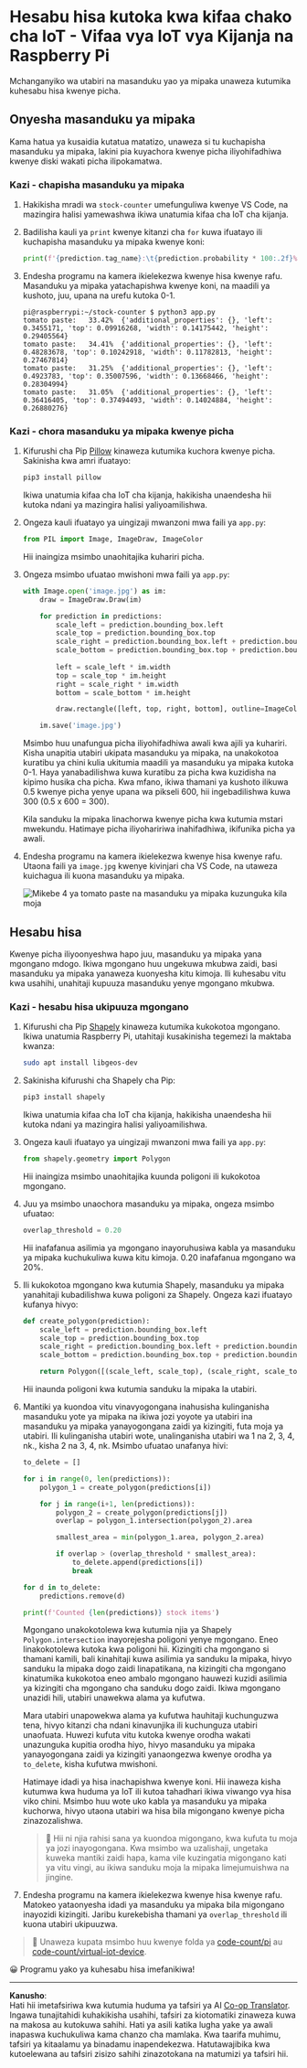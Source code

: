 <!--
CO_OP_TRANSLATOR_METADATA:
{
  "original_hash": "9c4320311c0f2c1884a6a21265d98a51",
  "translation_date": "2025-08-27T22:44:14+00:00",
  "source_file": "5-retail/lessons/2-check-stock-device/single-board-computer-count-stock.md",
  "language_code": "sw"
}
-->
# Hesabu hisa kutoka kwa kifaa chako cha IoT - Vifaa vya IoT vya Kijanja na Raspberry Pi

Mchanganyiko wa utabiri na masanduku yao ya mipaka unaweza kutumika kuhesabu hisa kwenye picha.

## Onyesha masanduku ya mipaka

Kama hatua ya kusaidia kutatua matatizo, unaweza si tu kuchapisha masanduku ya mipaka, lakini pia kuyachora kwenye picha iliyohifadhiwa kwenye diski wakati picha ilipokamatwa.

### Kazi - chapisha masanduku ya mipaka

1. Hakikisha mradi wa `stock-counter` umefunguliwa kwenye VS Code, na mazingira halisi yamewashwa ikiwa unatumia kifaa cha IoT cha kijanja.

1. Badilisha kauli ya `print` kwenye kitanzi cha `for` kuwa ifuatayo ili kuchapisha masanduku ya mipaka kwenye koni:

    ```python
    print(f'{prediction.tag_name}:\t{prediction.probability * 100:.2f}%\t{prediction.bounding_box}')
    ```

1. Endesha programu na kamera ikielekezwa kwenye hisa kwenye rafu. Masanduku ya mipaka yatachapishwa kwenye koni, na maadili ya kushoto, juu, upana na urefu kutoka 0-1.

    ```output
    pi@raspberrypi:~/stock-counter $ python3 app.py 
    tomato paste:   33.42%  {'additional_properties': {}, 'left': 0.3455171, 'top': 0.09916268, 'width': 0.14175442, 'height': 0.29405564}
    tomato paste:   34.41%  {'additional_properties': {}, 'left': 0.48283678, 'top': 0.10242918, 'width': 0.11782813, 'height': 0.27467814}
    tomato paste:   31.25%  {'additional_properties': {}, 'left': 0.4923783, 'top': 0.35007596, 'width': 0.13668466, 'height': 0.28304994}
    tomato paste:   31.05%  {'additional_properties': {}, 'left': 0.36416405, 'top': 0.37494493, 'width': 0.14024884, 'height': 0.26880276}
    ```

### Kazi - chora masanduku ya mipaka kwenye picha

1. Kifurushi cha Pip [Pillow](https://pypi.org/project/Pillow/) kinaweza kutumika kuchora kwenye picha. Sakinisha kwa amri ifuatayo:

    ```sh
    pip3 install pillow
    ```

    Ikiwa unatumia kifaa cha IoT cha kijanja, hakikisha unaendesha hii kutoka ndani ya mazingira halisi yaliyoamilishwa.

1. Ongeza kauli ifuatayo ya uingizaji mwanzoni mwa faili ya `app.py`:

    ```python
    from PIL import Image, ImageDraw, ImageColor
    ```

    Hii inaingiza msimbo unaohitajika kuhariri picha.

1. Ongeza msimbo ufuatao mwishoni mwa faili ya `app.py`:

    ```python
    with Image.open('image.jpg') as im:
        draw = ImageDraw.Draw(im)
    
        for prediction in predictions:
            scale_left = prediction.bounding_box.left
            scale_top = prediction.bounding_box.top
            scale_right = prediction.bounding_box.left + prediction.bounding_box.width
            scale_bottom = prediction.bounding_box.top + prediction.bounding_box.height
            
            left = scale_left * im.width
            top = scale_top * im.height
            right = scale_right * im.width
            bottom = scale_bottom * im.height
    
            draw.rectangle([left, top, right, bottom], outline=ImageColor.getrgb('red'), width=2)
    
        im.save('image.jpg')
    ```

    Msimbo huu unafungua picha iliyohifadhiwa awali kwa ajili ya kuhariri. Kisha unapitia utabiri ukipata masanduku ya mipaka, na unakokotoa kuratibu ya chini kulia ukitumia maadili ya masanduku ya mipaka kutoka 0-1. Haya yanabadilishwa kuwa kuratibu za picha kwa kuzidisha na kipimo husika cha picha. Kwa mfano, ikiwa thamani ya kushoto ilikuwa 0.5 kwenye picha yenye upana wa pikseli 600, hii ingebadilishwa kuwa 300 (0.5 x 600 = 300).

    Kila sanduku la mipaka linachorwa kwenye picha kwa kutumia mstari mwekundu. Hatimaye picha iliyohaririwa inahifadhiwa, ikifunika picha ya awali.

1. Endesha programu na kamera ikielekezwa kwenye hisa kwenye rafu. Utaona faili ya `image.jpg` kwenye kivinjari cha VS Code, na utaweza kuichagua ili kuona masanduku ya mipaka.

    ![Mikebe 4 ya tomato paste na masanduku ya mipaka kuzunguka kila moja](../../../../../translated_images/rpi-stock-with-bounding-boxes.b5540e2ecb7cd49f1271828d3be412671d950e87625c5597ea97c90f11e01097.sw.jpg)

## Hesabu hisa

Kwenye picha iliyoonyeshwa hapo juu, masanduku ya mipaka yana mgongano mdogo. Ikiwa mgongano huu ungekuwa mkubwa zaidi, basi masanduku ya mipaka yanaweza kuonyesha kitu kimoja. Ili kuhesabu vitu kwa usahihi, unahitaji kupuuza masanduku yenye mgongano mkubwa.

### Kazi - hesabu hisa ukipuuza mgongano

1. Kifurushi cha Pip [Shapely](https://pypi.org/project/Shapely/) kinaweza kutumika kukokotoa mgongano. Ikiwa unatumia Raspberry Pi, utahitaji kusakinisha tegemezi la maktaba kwanza:

    ```sh
    sudo apt install libgeos-dev
    ```

1. Sakinisha kifurushi cha Shapely cha Pip:

    ```sh
    pip3 install shapely
    ```

    Ikiwa unatumia kifaa cha IoT cha kijanja, hakikisha unaendesha hii kutoka ndani ya mazingira halisi yaliyoamilishwa.

1. Ongeza kauli ifuatayo ya uingizaji mwanzoni mwa faili ya `app.py`:

    ```python
    from shapely.geometry import Polygon
    ```

    Hii inaingiza msimbo unaohitajika kuunda poligoni ili kukokotoa mgongano.

1. Juu ya msimbo unaochora masanduku ya mipaka, ongeza msimbo ufuatao:

    ```python
    overlap_threshold = 0.20
    ```

    Hii inafafanua asilimia ya mgongano inayoruhusiwa kabla ya masanduku ya mipaka kuchukuliwa kuwa kitu kimoja. 0.20 inafafanua mgongano wa 20%.

1. Ili kukokotoa mgongano kwa kutumia Shapely, masanduku ya mipaka yanahitaji kubadilishwa kuwa poligoni za Shapely. Ongeza kazi ifuatayo kufanya hivyo:

    ```python
    def create_polygon(prediction):
        scale_left = prediction.bounding_box.left
        scale_top = prediction.bounding_box.top
        scale_right = prediction.bounding_box.left + prediction.bounding_box.width
        scale_bottom = prediction.bounding_box.top + prediction.bounding_box.height
    
        return Polygon([(scale_left, scale_top), (scale_right, scale_top), (scale_right, scale_bottom), (scale_left, scale_bottom)])
    ```

    Hii inaunda poligoni kwa kutumia sanduku la mipaka la utabiri.

1. Mantiki ya kuondoa vitu vinavyogongana inahusisha kulinganisha masanduku yote ya mipaka na ikiwa jozi yoyote ya utabiri ina masanduku ya mipaka yanayogongana zaidi ya kizingiti, futa moja ya utabiri. Ili kulinganisha utabiri wote, unalinganisha utabiri wa 1 na 2, 3, 4, nk., kisha 2 na 3, 4, nk. Msimbo ufuatao unafanya hivi:

    ```python
    to_delete = []

    for i in range(0, len(predictions)):
        polygon_1 = create_polygon(predictions[i])
    
        for j in range(i+1, len(predictions)):
            polygon_2 = create_polygon(predictions[j])
            overlap = polygon_1.intersection(polygon_2).area

            smallest_area = min(polygon_1.area, polygon_2.area)
    
            if overlap > (overlap_threshold * smallest_area):
                to_delete.append(predictions[i])
                break
    
    for d in to_delete:
        predictions.remove(d)

    print(f'Counted {len(predictions)} stock items')
    ```

    Mgongano unakokotolewa kwa kutumia njia ya Shapely `Polygon.intersection` inayorejesha poligoni yenye mgongano. Eneo linakokotolewa kutoka kwa poligoni hii. Kizingiti cha mgongano si thamani kamili, bali kinahitaji kuwa asilimia ya sanduku la mipaka, hivyo sanduku la mipaka dogo zaidi linapatikana, na kizingiti cha mgongano kinatumika kukokotoa eneo ambalo mgongano hauwezi kuzidi asilimia ya kizingiti cha mgongano cha sanduku dogo zaidi. Ikiwa mgongano unazidi hili, utabiri unawekwa alama ya kufutwa.

    Mara utabiri unapowekwa alama ya kufutwa hauhitaji kuchunguzwa tena, hivyo kitanzi cha ndani kinavunjika ili kuchunguza utabiri unaofuata. Huwezi kufuta vitu kutoka kwenye orodha wakati unazunguka kupitia orodha hiyo, hivyo masanduku ya mipaka yanayogongana zaidi ya kizingiti yanaongezwa kwenye orodha ya `to_delete`, kisha kufutwa mwishoni.

    Hatimaye idadi ya hisa inachapishwa kwenye koni. Hii inaweza kisha kutumwa kwa huduma ya IoT ili kutoa tahadhari ikiwa viwango vya hisa viko chini. Msimbo huu wote uko kabla ya masanduku ya mipaka kuchorwa, hivyo utaona utabiri wa hisa bila migongano kwenye picha zinazozalishwa.

    > 💁 Hii ni njia rahisi sana ya kuondoa migongano, kwa kufuta tu moja ya jozi inayogongana. Kwa msimbo wa uzalishaji, ungetaka kuweka mantiki zaidi hapa, kama vile kuzingatia migongano kati ya vitu vingi, au ikiwa sanduku moja la mipaka limejumuishwa na jingine.

1. Endesha programu na kamera ikielekezwa kwenye hisa kwenye rafu. Matokeo yataonyesha idadi ya masanduku ya mipaka bila migongano inayozidi kizingiti. Jaribu kurekebisha thamani ya `overlap_threshold` ili kuona utabiri ukipuuzwa.

> 💁 Unaweza kupata msimbo huu kwenye folda ya [code-count/pi](../../../../../5-retail/lessons/2-check-stock-device/code-count/pi) au [code-count/virtual-iot-device](../../../../../5-retail/lessons/2-check-stock-device/code-count/virtual-iot-device).

😀 Programu yako ya kuhesabu hisa imefanikiwa!

---

**Kanusho**:  
Hati hii imetafsiriwa kwa kutumia huduma ya tafsiri ya AI [Co-op Translator](https://github.com/Azure/co-op-translator). Ingawa tunajitahidi kuhakikisha usahihi, tafsiri za kiotomatiki zinaweza kuwa na makosa au kutokuwa sahihi. Hati ya asili katika lugha yake ya awali inapaswa kuchukuliwa kama chanzo cha mamlaka. Kwa taarifa muhimu, tafsiri ya kitaalamu ya binadamu inapendekezwa. Hatutawajibika kwa kutoelewana au tafsiri zisizo sahihi zinazotokana na matumizi ya tafsiri hii.